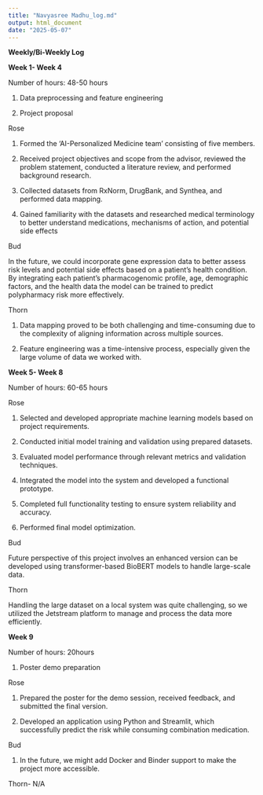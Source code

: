 ```yaml
---
title: "Navyasree Madhu_log.md"
output: html_document
date: "2025-05-07"
---
```

**Weekly/Bi-Weekly Log**

**Week 1- Week 4** 

Number of hours: 48-50 hours

1.	Data preprocessing and feature engineering

2.	Project proposal

Rose

1.	Formed the ‘AI-Personalized Medicine team’ consisting of five members.

2.	Received project objectives and scope from the advisor, reviewed the problem statement, conducted a literature review, and performed background research.

3.	Collected datasets from RxNorm, DrugBank, and Synthea, and performed data mapping.

4.	Gained familiarity with the datasets and researched medical terminology to better understand medications, mechanisms of action, and potential side effects

Bud

In the future, we could incorporate gene expression data to better assess risk levels and potential side effects based on a patient’s health condition. By integrating each patient’s pharmacogenomic profile, age, demographic factors, and the health data the model can be trained to predict polypharmacy risk more effectively.

Thorn

1.	Data mapping proved to be both challenging and time-consuming due to the complexity of aligning information across multiple sources.

2.	Feature engineering was a time-intensive process, especially given the large volume of data we worked with.

**Week 5- Week 8**

Number of hours: 60-65 hours

Rose

1.	Selected and developed appropriate machine learning models based on project requirements.

2.	Conducted initial model training and validation using prepared datasets.

3.	Evaluated model performance through relevant metrics and validation techniques.

4.	Integrated the model into the system and developed a functional prototype.

5.	Completed full functionality testing to ensure system reliability and accuracy.

6.	Performed final model optimization.

Bud

Future perspective of this project involves an enhanced version can be developed using transformer-based BioBERT models to handle large-scale data. 

Thorn

Handling the large dataset on a local system was quite challenging, so we utilized the Jetstream platform to manage and process the data more efficiently.

**Week 9**

Number of hours: 20hours

1.	Poster demo preparation

Rose

1.	Prepared the poster for the demo session, received feedback, and submitted the final version.

2.	Developed an application using Python and Streamlit, which successfully predict the risk while consuming combination medication. 

Bud

1.	In the future, we might add Docker and Binder support to make the project more accessible.

Thorn- N/A

